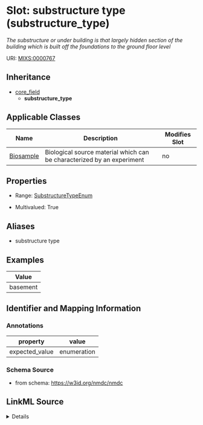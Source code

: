 # Slot: substructure type (substructure_type)


_The substructure or under building is that largely hidden section of the building which is built off the foundations to the ground floor level_



URI: [MIXS:0000767](https://w3id.org/mixs/0000767)




## Inheritance

* [core_field](core_field.md)
    * **substructure_type**





## Applicable Classes

| Name | Description | Modifies Slot |
| --- | --- | --- |
[Biosample](Biosample.md) | Biological source material which can be characterized by an experiment |  no  |







## Properties

* Range: [SubstructureTypeEnum](SubstructureTypeEnum.md)

* Multivalued: True



## Aliases


* substructure type




## Examples

| Value |
| --- |
| basement |

## Identifier and Mapping Information





### Annotations

| property | value |
| --- | --- |
| expected_value | enumeration || occurrence | m |



### Schema Source


* from schema: https://w3id.org/nmdc/nmdc




## LinkML Source

<details>
```yaml
name: substructure_type
annotations:
  expected_value:
    tag: expected_value
    value: enumeration
  occurrence:
    tag: occurrence
    value: m
description: The substructure or under building is that largely hidden section of
  the building which is built off the foundations to the ground floor level
title: substructure type
examples:
- value: basement
from_schema: https://w3id.org/nmdc/nmdc
aliases:
- substructure type
rank: 1000
is_a: core field
slot_uri: MIXS:0000767
multivalued: true
alias: substructure_type
domain_of:
- Biosample
range: substructure_type_enum

```
</details>